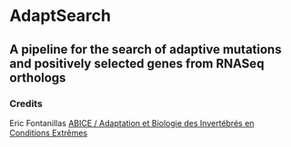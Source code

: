 # AdaptSearch

## A pipeline for the search of adaptive mutations and positively selected genes from RNASeq orthologs

### Credits
Eric Fontanillas
[ABICE / Adaptation et Biologie des Invertébrés en Conditions Extrêmes](http://www.sb-roscoff.fr/fr/abice-adaptation-et-biologie-des-invertebres-en-conditions-extremes)
